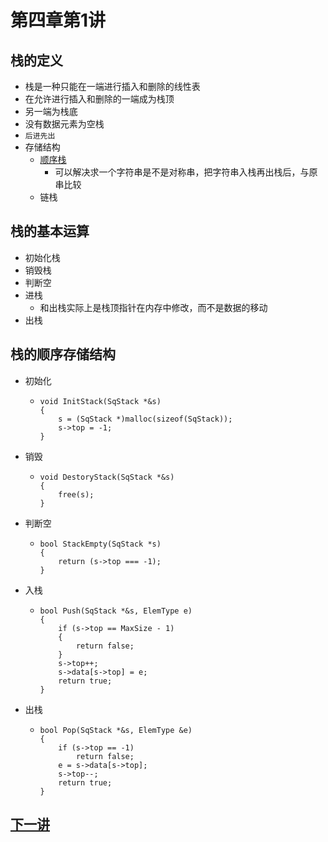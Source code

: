 # 第四章第1讲
## 栈的定义
- 栈是一种只能在一端进行插入和删除的线性表
- 在允许进行插入和删除的一端成为栈顶
- 另一端为栈底
- 没有数据元素为空栈
- `后进先出`
- 存储结构
  - [顺序栈](#sequenceStack)
    - 可以解决求一个字符串是不是对称串，把字符串入栈再出栈后，与原串比较
  - 链栈

## 栈的基本运算
- 初始化栈
- 销毁栈
- 判断空
- 进栈
  - 和出栈实际上是栈顶指针在内存中修改，而不是数据的移动
- 出栈

## 栈的顺序存储结构 <div id="sequenceStack"></div>
- 初始化
  - ```
    void InitStack(SqStack *&s)
    {
        s = (SqStack *)malloc(sizeof(SqStack));
        s->top = -1;
    }
    ```
- 销毁
  - ```
    void DestoryStack(SqStack *&s)
    {
        free(s);
    }
    ```
- 判断空
  - ```
    bool StackEmpty(SqStack *s)
    {
        return (s->top === -1);
    }
    ```
- 入栈
  - ```
    bool Push(SqStack *&s, ElemType e)
    {
        if (s->top == MaxSize - 1)
        {
            return false;
        }
        s->top++;
        s->data[s->top] = e;
        return true;
    }
    ```
- 出栈
  - ```
    bool Pop(SqStack *&s, ElemType &e)
    {
        if (s->top == -1)
            return false;
        e = s->data[s->top];
        s->top--;
        return true;
    }
    ```

## [下一讲](section2.md)